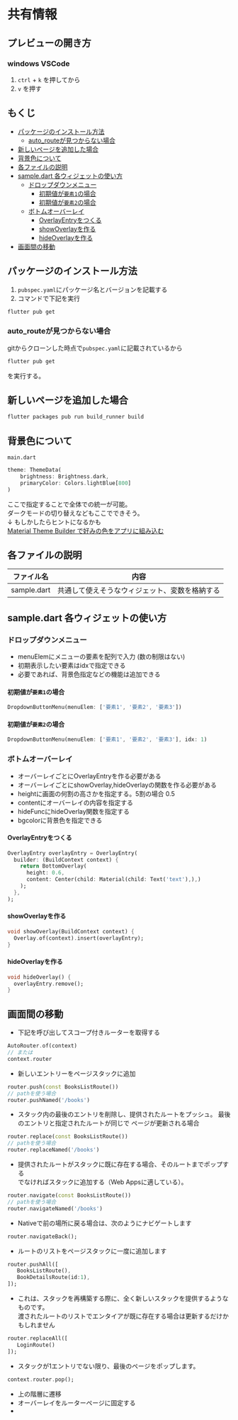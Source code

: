 <!-- omit in toc -->
# 共有情報
<!-- omit in toc -->
## プレビューの開き方
### windows VSCode
1. `ctrl` + `k` を押してから  
2. `v` を押す
<!-- omit in toc -->
## もくじ
- [パッケージのインストール方法](#パッケージのインストール方法)
  - [auto\_routeが見つからない場合](#auto_routeが見つからない場合)
- [新しいページを追加した場合](#新しいページを追加した場合)
- [背景色について](#背景色について)
- [各ファイルの説明](#各ファイルの説明)
- [sample.dart 各ウィジェットの使い方](#sampledart-各ウィジェットの使い方)
  - [ドロップダウンメニュー](#ドロップダウンメニュー)
    - [初期値が`要素1`の場合](#初期値が要素1の場合)
    - [初期値が`要素2`の場合](#初期値が要素2の場合)
  - [ボトムオーバーレイ](#ボトムオーバーレイ)
    - [OverlayEntryをつくる](#overlayentryをつくる)
    - [showOverlayを作る](#showoverlayを作る)
    - [hideOverlayを作る](#hideoverlayを作る)
- [画面間の移動](#画面間の移動)

## パッケージのインストール方法
1. `pubspec.yaml`にパッケージ名とバージョンを記載する
2. コマンドで下記を実行
```sh
flutter pub get
```

### auto_routeが見つからない場合
gitからクローンした時点で`pubspec.yaml`に記載されているから
```sh
flutter pub get
```
を実行する。

## 新しいページを追加した場合
``` sh
flutter packages pub run build_runner build
```

## 背景色について
`main.dart`
```dart
theme: ThemeData(
    brightness: Brightness.dark,
    primaryColor: Colors.lightBlue[800]
)
```
ここで指定することで全体での統一が可能。  
ダークモードの切り替えなどもここでできそう。  
↓ もしかしたらヒントになるかも  
[Material Theme Builder で好みの色をアプリに組み込む](https://zenn.dev/10_tofu_01/articles/adopt_material_color_generotor)

## 各ファイルの説明
|ファイル名|内容|
---|---
|sample.dart|共通して使えそうなウィジェット、変数を格納する|

## sample.dart 各ウィジェットの使い方
### ドロップダウンメニュー
- menuElemにメニューの要素を配列で入力 (数の制限はない)
- 初期表示したい要素はidxで指定できる
- 必要であれば、背景色指定などの機能は追加できる

#### 初期値が`要素1`の場合
```dart
DropdownButtonMenu(menuElem: ['要素1', '要素2', '要素3'])
```
#### 初期値が`要素2`の場合
```dart
DropdownButtonMenu(menuElem: ['要素1', '要素2', '要素3'], idx: 1)
```

### ボトムオーバーレイ
- オーバーレイごとにOverlayEntryを作る必要がある
- オーバーレイごとにshowOverlay,hideOverlayの関数を作る必要がある
- heightに画面の何割の高さかを指定する。5割の場合 0.5
- contentにオーバーレイの内容を指定する
- hideFuncにhideOverlay関数を指定する
- bgcolorに背景色を指定できる

#### OverlayEntryをつくる
```dart
OverlayEntry overlayEntry = OverlayEntry(
  builder: (BuildContext context) {
    return BottomOverlay(
      height: 0.6, 
      content: Center(child: Material(child: Text('text'),),)
    );
  },
);
```

#### showOverlayを作る
```dart
void showOverlay(BuildContext context) {
  Overlay.of(context).insert(overlayEntry);
}
```

#### hideOverlayを作る
```dart
void hideOverlay() {
  overlayEntry.remove();
}
```


## 画面間の移動
- 下記を呼び出してスコープ付きルーターを取得する
```dart
AutoRouter.of(context)
// または
context.router
```

- 新しいエントリーをページスタックに追加
```dart 
router.push(const BooksListRoute())
// pathを使う場合
router.pushNamed('/books') 
```

- スタック内の最後のエントリを削除し、提供されたルートをプッシュ。
  最後のエントリと指定されたルートが同じで ページが更新される場合
```dart
router.replace(const BooksListRoute())
// pathを使う場合
router.replaceNamed('/books') 
```

- 提供されたルートがスタックに既に存在する場合、そのルートまでポップする                
  でなければスタックに追加する（Web Appsに適している）。     
```dart
router.navigate(const BooksListRoute())
// pathを使う場合
router.navigateNamed('/books')
```

- Nativeで前の場所に戻る場合は、次のようにナビゲートします
```dart
router.navigateBack();
```

- ルートのリストをページスタックに一度に追加します
```dart
router.pushAll([                
   BooksListRoute(),                
   BookDetailsRoute(id:1),                
]);
```

- これは、スタックを再構築する際に、全く新しいスタックを提供するようなものです。               
渡されたルートのリストでエンタイアが既に存在する場合は更新するだけかもしれません
```dart
router.replaceAll([                
   LoginRoute()                
]);
```

- スタックが1エントリでない限り、最後のページをポップします。
```dart
context.router.pop();
```

- 上の階層に遷移
- オーバーレイをルーターページに固定する
- 